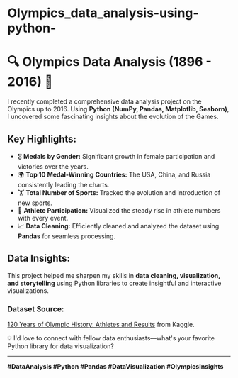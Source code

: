 # Olympics_data_analysis-using-python-
# 🔍 **Olympics Data Analysis (1896 - 2016)** 🏅  

I recently completed a comprehensive data analysis project on the Olympics up to 2016. Using **Python (NumPy, Pandas, Matplotlib, Seaborn)**, I uncovered some fascinating insights about the evolution of the Games.

## **Key Highlights:**  
- 🎖️ **Medals by Gender:** Significant growth in female participation and victories over the years.  
- 🌍 **Top 10 Medal-Winning Countries:** The USA, China, and Russia consistently leading the charts.  
- 🏋️ **Total Number of Sports:** Tracked the evolution and introduction of new sports.  
- 👥 **Athlete Participation:** Visualized the steady rise in athlete numbers with every event.  
- 📈 **Data Cleaning:** Efficiently cleaned and analyzed the dataset using **Pandas** for seamless processing.

## **Data Insights:**  
This project helped me sharpen my skills in **data cleaning, visualization, and storytelling** using Python libraries to create insightful and interactive visualizations.

### **Dataset Source:**  
[120 Years of Olympic History: Athletes and Results](https://www.kaggle.com/datasets/heesoo37/120-years-of-olympic-history-athletes-and-results) from Kaggle.

💡 I'd love to connect with fellow data enthusiasts—what's your favorite Python library for data visualization?  

---

**#DataAnalysis #Python #Pandas #DataVisualization #OlympicsInsights**
